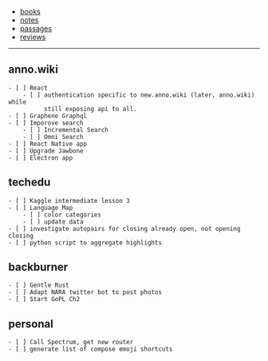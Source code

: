   - [books](books.md)
  - [notes](notes/index.md)
  - [passages](passages/index.md)
  - [reviews](reviews/index.md)
 
---

## anno.wiki

    - [ ] React
        - [ ] authentication specific to new.anno.wiki (later, anno.wiki) while
              still exposing api to all.
    - [ ] Graphene Graphql
    - [ ] Imporove search
        - [ ] Incremental Search
        - [ ] Omni Search
    - [ ] React Native app
    - [ ] Upgrade Jawbone
    - [ ] Electron app

## techedu

    - [ ] Kaggle intermediate lesson 3
    - [ ] Language Map
        - [ ] color categories
        - [ ] update data
    - [ ] investigate autopairs for closing already open, not opening closing
    - [ ] python script to aggregate highlights

## backburner

    - [ ] Gentle Rust
    - [ ] Adapt NARA twitter bot to post photos
    - [ ] Start GoPL Ch2

## personal

    - [ ] Call Spectrum, get new router
    - [ ] generate list of compose emoji shortcuts
